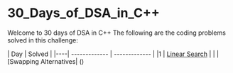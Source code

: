 # 30_Days_of_DSA_in_C++

Welcome to 30 days of DSA in C++
The following are the coding problems solved in this challenge:


| Day | Solved |
|----| ------------- | ------------- |
|1 | [Linear Search](https://github.com/Shiw2807/WebD-Mini-Projects/tree/main/Day01_Expanding%20Cards) | 
|  | [Swapping Alternatives| ()
